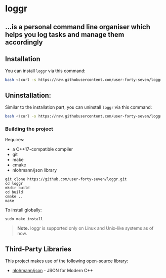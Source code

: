 # loggr

## ...is a personal command line organiser which helps you log tasks and manage them accordingly


## Installation
You can install `loggr` via this command:

```bash
bash <(curl -s https://raw.githubusercontent.com/user-forty-seven/loggr/refs/heads/main/install.sh)
```

## Uninstallation:
Similar to the installation part, you can uninstall `loggr` via this command:

```bash
bash <(curl -s https://raw.githubusercontent.com/user-forty-seven/loggr/refs/heads/main/uninstall.sh)
```

### Building the project
Requires:
 - a C++17-compatible compiler
 - git
 - make
 - cmake 
 - nlohmann/json library

```
git clone https://github.com/user-forty-seven/loggr.git
cd loggr
mkdir build 
cd build
cmake ..
make 
```

To install globally:

```
sudo make install
```


> **Note.**
> loggr is supported only on Linux and Unix-like systems as of now.

## Third-Party Libraries
This project makes use of the following open-source library:
- [nlohmann/json](https://github.com/nlohmann/json) - JSON for Modern C++
